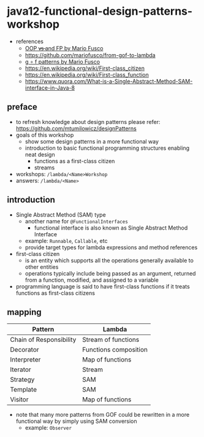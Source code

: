 # java12-functional-design-patterns-workshop

* references
    * [OOP v̶s̶ and FP by Mario Fusco](https://www.youtube.com/watch?v=p6cZO5V2ehw)
    * https://github.com/mariofusco/from-gof-to-lambda
    * [g ∘ f patterns by Mario Fusco](https://www.youtube.com/watch?v=Rmer37g9AZM)
    * https://en.wikipedia.org/wiki/First-class_citizen
    * https://en.wikipedia.org/wiki/First-class_function
    * https://www.quora.com/What-is-a-Single-Abstract-Method-SAM-interface-in-Java-8
    
## preface
* to refresh knowledge about design patterns please refer: https://github.com/mtumilowicz/designPatterns
* goals of this workshop
    * show some design patterns in a more functional way
    * introduction to basic functional programming structures enabling neat design
        * functions as a first-class citizen
        * streams
* workshops: `/lambda/<Name>Workshop`
* answers: `/lambda/<Name>`

## introduction
* Single Abstract Method (SAM) type
    * another name for `@FunctionalInterfaces`
        * functional interface is also known as Single Abstract Method Interface
    * example: `Runnable`, `Callable`, etc
    * provide target types for lambda expressions and method references
* first-class citizen
    * is an entity which supports all the operations generally available to other entities
    * operations typically include being passed as an argument, returned from a function, modified, and 
    assigned to a variable
* programming language is said to have first-class functions if it treats functions as first-class citizens

## mapping
Pattern                 | Lambda
----------------------- | --------------
Chain of Responsibility | Stream of functions
Decorator               | Functions composition
Interpreter             | Map of functions
Iterator                | Stream
Strategy                | SAM
Template                | SAM
Visitor                 | Map of functions

* note that many more patterns from GOF could be rewritten in a more functional way by simply using 
SAM conversion
    * example: `Observer`
